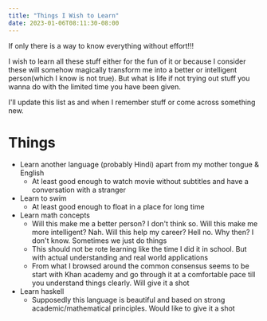 ```yaml
---
title: "Things I Wish to Learn"
date: 2023-01-06T08:11:30-08:00
---
```


If only there is a way to know everything without effort!!!

I wish to learn all these stuff either for the fun of it or because I consider these will somehow magically transform me into a better or intelligent person(which I know is not true). 
But what is life if not trying out stuff you wanna do with the limited time you have been given.

I'll update this list as and when I remember stuff or come across something new.

# Things

- Learn another language (probably Hindi) apart from my mother tongue & English
  - At least good enough to watch movie without subtitles and have a conversation with a stranger   
- Learn to swim
  - At least good enough to float in a place for long time 
- Learn math concepts
  - Will this make me a better person? I don't think so. Will this make me more intelligent? Nah. Will this help my career? Hell no. Why then? I don't know. Sometimes we just do things
  - This should not be rote learning like the time I did it in school. But with actual understanding and real world applications
  - From what I browsed around the common consensus seems to be start with Khan academy and go through it at a comfortable pace till you understand things clearly. Will give it a shot
- Learn haskell
  - Supposedly this language is beautiful and based on strong academic/mathematical principles. Would like to give it a shot 

